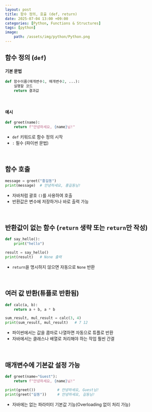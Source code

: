 ```yaml
---
layout: post
title: 함수 정의, 호출 (def, return)
date: 2025-07-04 13:00 +09:00
categories: [Python, Functions & Structures]
tags: [python]
image:
    path: /assets/img/python/Python.png
---
```


## 함수 정의 (`def`)

#### 기본 문법

```python
def 함수이름(매개변수1, 매개변수2, ...):
    실행할 코드
    return 결과값
```

<br>

#### 예시

```python
def greet(name):
    return f"안녕하세요, {name}님!"
```

- `def` 키워드로 함수 정의 시작
- `:` 필수 (파이썬 문법)
  
<br>

## 함수 호출

```python
message = greet("홍길동")
print(message)  # 안녕하세요, 홍길동님!
```

- 자바처럼 괄호 `()`를 사용하여 호출
- 반환값은 변수에 저장하거나 바로 출력 가능

<br>

## 반환값이 없는 함수 (`return` 생략 또는 `return`만 작성)

```python
def say_hello():
    print("hello")
```

```python
result = say_hello()
print(result)   # None 출력
```

- `return`을 명시하지 않으면 자동으로 `None` 반환

<br>

## 여러 값 반환(튜플로 반환됨)

```python
def calc(a, b):
    return a + b, a * b

sum_result, mul_result = calc(3, 4)
print(sum_result, mul_result)   # 7 12
```

- 파이썬에서는 값을 콤마로 나열하면 자동으로 튜플로 반환
- 자바에서는 클래스나 배열로 처리해야 하는 작업 훨씬 간결

<br>

## 매개변수에 기본값 설정 가능

```python
def greet(name="Guest"):
    return f"안녕하세요, {name}님!"

print(greet())          # 안녕하세요, Guest님!
print(greet("길동"))     # 안녕하세요, 길동님!
```

- 자바에는 없는 파라미터 기본값 기능(Overloading 없이 처리 가능)

<br>